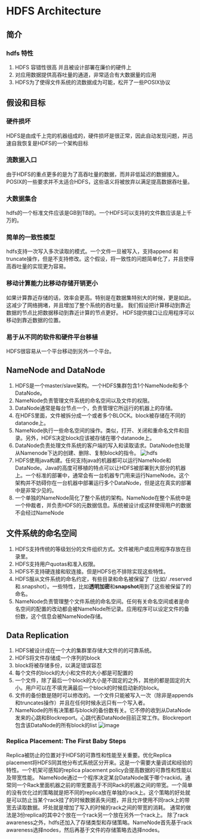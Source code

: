 # HDFS Architecture

## 简介

### hdfs 特性

1. HDFS 容错性很高 并且被设计部署在廉价的硬件上
2. 对应用数据提供高吞吐量的通道，非常适合有大数据量的应用
3. HDFS为了使得文件系统的流数据成为可能，松开了一些POSIX协议

## 假设和目标

### 硬件损坏

HDFS是由成千上完的机器组成的，硬件损坏是很正常，因此自动发现问题，并迅速自我恢复是HDFS的一个架构目标

### 流数据入口

由于HDFS的重点更多的是为了高吞吐量的数据，而并非低延迟的数据接入。POSIX的一些要求并不太适合HDFS，这些语义将被放弃以满足提高数据吞吐量。

### 大数据集合

hdfs的一个标准文件应该是GB到TB的。一个HDFS可以支持的文件数应该是上千万的。

### 简单的一致性模型

hdfs支持一次写入多次读取的模式。一个文件一旦被写入，支持append 和truncate操作，但是不支持修改。这个假设，将一致性的问题简单化了，并且使得高吞吐量的实现更为容易。

### 移动计算能力比移动存储开销更小

如果计算靠近存储的话，效率会更高。特别是在数据集特别大的时候，更是如此。这减少了网络拥堵，并且增加了整个系统的吞吐量。
我们假设把计算移动到靠近数据的节点比把数据移动到靠近计算的节点更好。
HDFS提供接口让应用程序可以移动到靠近数据的位置。

### 易于从不同的软件和硬件平台移植

HDFS很容易从一个平台移动到另外一个平台。

## NameNode and DataNode

1. HDFS是一个master/slave架构。一个HDFS集群包含1个NameNode和多个DataNode。
2. NameNode负责管理文件系统的命名空间以及文件的权限。
3. DataNode通常是每台节点一个，负责管理它所运行的机器上的存储。
4. 在HDFS里面，文件被拆分成一个或者多个BLOCK。block被存储在不同的datanode上。
5. NameNode执行一些命名空间的操作。类似，打开、关闭和重命名文件和目录。另外，HDFS决定block应该被存储在哪个datanode上。
6. DataNode负责处理文件系统的客户端的写入和读取请求。DataNode也处理从Namenode下达的创建、删除、复制block的指令。
![hdfs](http://hadoop.apache.org/docs/current/hadoop-project-dist/hadoop-hdfs/images/hdfsarchitecture.png)
7. HDFS使用java构建。任何支持java的机器都可以运行NameNode和DataNode。Java的高度可移植的特点可以让HDFS被部署到大部分的机器上。一个标准的部署中，通常会有一台机器专门用来运行NameNode。这个架构并不妨碍你在一台机器中部署运行多个DataNode，但是这在真实的部署中是非常少见的。
8. 一个单独的NameNode简化了整个系统的架构。NameNode在整个系统中是一个仲裁者，并负责HDFS的元数据信息。系统被设计成这样使得用户的数据不会经过NameNode

## 文件系统的命名空间

1. HDFS支持传统的等级划分的文件组织方式。文件被用户或应用程序存放在目录里。
2. HDFS支持用户quotas和准入权限。
3. HDFS不支持硬连接和软连接。但是HDFS也不排除实现这些特性。
4. HDFS服从文件系统的命名约定，有些目录和命名被保留了（比如/ .reserved和.snapshot）。一些特性，比如**透明加密**和**snapshot**用到了这些被保留了的命名。
5. NameNode负责管理整个文件系统的命名空间。任何有关命名空间或者是命名空间的配置的改动都会被NameNode所记录。应用程序可以设定文件的备份数，这个信息会被NameNode存储。

## Data Replication

1. HDFS被设计成在一个大的集群里存储大文件的的可靠系统。
2. HDFS将文件存储成一个序列的block
3. block将被存储多份，以满足错误容忍
4. 每个文件的block的大小和文件的大小都是可配置的
5. 一个文件，除了最后一个block的大小是不固定的之外，其他的都是固定的大小。用户可以在不填充满最后一个block的时候启动新的block。
6. 文件的备份数是随时可以修改的。一个文件只能被写入一次（除非是appends和truncates操作）并且在任何时候永远只有一个写入者。
7. NameNode的所有决策都与block的备份数有关。它不停的收到从DataNode发来的心跳和Blockreport。心跳代表DataNode目前正常工作。Blockreport包含该DataNode的所有block的list
![image](http://hadoop.apache.org/docs/current/hadoop-project-dist/hadoop-hdfs/images/hdfsdatanodes.png)

### Replica Placement: The First Baby Steps

Replica被防止的位置对于HDFS的可靠性和性能至关重要。优化Replica placement将HDFS同其他分布式系统区分开来。这是一个需要大量调试和经验的特性。一个机架可感知的replica placement policy会提高数据的可靠性和性能以及带宽性能。
NameNode通过一个程序决定某台DataNode属于哪个rackid。通常同一个Rack里面机器之前的带宽要高于不同Rack的机器之间的带宽。一个简单的没有优化过的策略就是把不同的replica放在单独的rack上。这个策略的好处就是可以防止当某个rack挂了的时候数据丢失问题，并且允许使用不同rack上的带宽去读取数据。坏处就是增加了写入的时候的rack之间的带宽的消耗。
通常的做法是3份replica的其中2个放在一个rack另一个放在另外一个rack上。
除了rack awareness之外，hdfs还加入了存储类型和存储策略。NameNode首先基于rack awareness选择nodes，然后再基于文件的存储策略去选择nodes。


